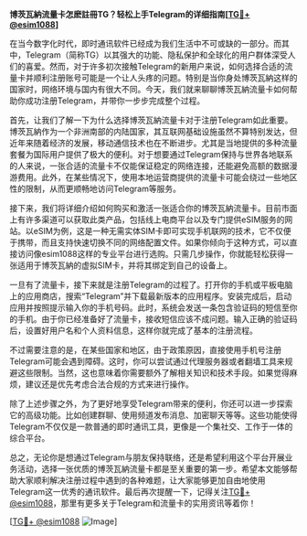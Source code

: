 **博茨瓦納流量卡怎麽註冊TG？轻松上手Telegram的详细指南[[TG💪+ @esim1088](https://t.me/s/esim1088)]**

在当今数字化时代，即时通讯软件已经成为我们生活中不可或缺的一部分。而其中，Telegram（简称TG）以其强大的功能、隐私保护和全球化的用户群体深受人们的喜爱。然而，对于许多初次接触Telegram的新用户来说，如何选择合适的流量卡并顺利注册账号可能是一个让人头疼的问题。特别是当你身处博茨瓦納这样的国家时，网络环境与国内有很大不同。今天，我们就来聊聊博茨瓦納流量卡如何帮助你成功注册Telegram，并带你一步步完成整个过程。

首先，让我们了解一下为什么选择博茨瓦納流量卡对于注册Telegram如此重要。博茨瓦納作为一个非洲南部的内陆国家，其互联网基础设施虽然不算特别发达，但近年来随着经济的发展，移动通信技术也在不断进步。尤其是当地提供的多种流量套餐为国际用户提供了极大的便利。对于想要通过Telegram保持与世界各地联系的人来说，一张合适的流量卡不仅能保证稳定的网络连接，还能避免高额的数据漫游费用。此外，在某些情况下，使用本地运营商提供的流量卡可能会绕过一些地区性的限制，从而更顺畅地访问Telegram等服务。

接下来，我们将详细介绍如何购买和激活一张适合你的博茨瓦納流量卡。目前市面上有许多渠道可以获取此类产品，包括线上电商平台以及专门提供eSIM服务的网站。以eSIM为例，这是一种无需实体SIM卡即可实现手机联网的技术，它不仅便于携带，而且支持快速切换不同的网络配置文件。如果你倾向于这种方式，可以直接访问像esim1088这样的专业平台进行选购。只需几步操作，你就能轻松获得一张适用于博茨瓦納的虚拟SIM卡，并将其绑定到自己的设备上。

一旦有了流量卡，接下来就是注册Telegram的过程了。打开你的手机或平板电脑上的应用商店，搜索“Telegram”并下载最新版本的应用程序。安装完成后，启动应用并按照提示输入你的手机号码。此时，系统会发送一条包含验证码的短信至你的手机。由于你已经准备好了流量卡，接收短信应该不成问题。输入正确的验证码后，设置好用户名和个人资料信息，这样你就完成了基本的注册流程。

不过需要注意的是，在某些国家和地区，由于政策原因，直接使用手机号注册Telegram可能会遇到障碍。这时，你可以尝试通过代理服务器或者翻墙工具来规避这些限制。当然，这也意味着你需要额外了解相关知识和技术手段。如果觉得麻烦，建议还是优先考虑合法合规的方式来进行操作。

除了上述步骤之外，为了更好地享受Telegram带来的便利，你还可以进一步探索它的高级功能。比如创建群聊、使用频道发布消息、加密聊天等等。这些功能使得Telegram不仅仅是一款普通的即时通讯工具，更像是一个集社交、工作于一体的综合平台。

总之，无论你是想通过Telegram与朋友保持联络，还是希望利用这个平台开展业务活动，选择一张优质的博茨瓦納流量卡都是至关重要的第一步。希望本文能够帮助大家顺利解决注册过程中遇到的各种难题，让大家能够更加自由地使用Telegram这一优秀的通讯软件。最后再次提醒一下，记得关注[TG💪+ @esim1088](https://t.me/s/esim1088)，那里有更多关于Telegram和流量卡的实用资讯等着你！

[[TG💪+ @esim1088](https://t.me/s/esim1088) ![Image](https://i.postimg.cc/4NQfJmqS/Snipaste-2025-05-13-00-14-12.png)]